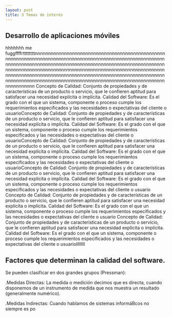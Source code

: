 ```yaml
---
layout: post
title: 3 Temas de interés 
---
```



Desarrollo de aplicaciones móviles 
--

 hhhhhhh me fuggffffrttttttttnnnnnnnnnnnnnnnnnnnnnnnnnnnnnnnnnnnnnnnnnnnnnnnnnnnnnnnnnnnnnnnnnnnnnnnnnnnnnnnnnnnnnnnnnnnnnnnnnnnnnnnnnnnnnnnnnnnnnnnnnnnnnnnnnnnnnnnnnnnnnnnnnnnnnnnnnnnnnnnnnnnnnnnnnnnnnnnnnnnnnnnnnnnnnnnnnnnnnnnnnnnnnnnnnnnnnnnnnnnnnnnnnnnnnnnnnnnnnnnnnnnnnnnnnnnnnnnnnnnnnnnnnnnnnnnnnnnnnnnnnnnnnnnnnnnnnnnnnnnnnnnnnnnnnnnnnnnnnnnnnnnnnnnnnnnnnnnnnnnnnnnnnnnnnnnnnnnnnnnn Concepto de Calidad: Conjunto de propiedades y de características de un producto o servicio, que le confieren aptitud para satisfacer una necesidad explícita o implícita.
Calidad del Software: Es el grado con el que un sistema, componente o proceso cumple los requerimientos especificados y las necesidades o expectativas del cliente o usuarioConcepto de Calidad: Conjunto de propiedades y de características de un producto o servicio, que le confieren aptitud para satisfacer una necesidad explícita o implícita.
Calidad del Software: Es el grado con el que un sistema, componente o proceso cumple los requerimientos especificados y las necesidades o expectativas del cliente o usuarioConcepto de Calidad: Conjunto de propiedades y de características de un producto o servicio, que le confieren aptitud para satisfacer una necesidad explícita o implícita.
Calidad del Software: Es el grado con el que un sistema, componente o proceso cumple los requerimientos especificados y las necesidades o expectativas del cliente o usuarioConcepto de Calidad: Conjunto de propiedades y de características de un producto o servicio, que le confieren aptitud para satisfacer una necesidad explícita o implícita.
Calidad del Software: Es el grado con el que un sistema, componente o proceso cumple los requerimientos especificados y las necesidades o expectativas del cliente o usuario
Concepto de Calidad: Conjunto de propiedades y de características de un producto o servicio, que le confieren aptitud para satisfacer una necesidad explícita o implícita.
Calidad del Software: Es el grado con el que un sistema, componente o proceso cumple los requerimientos especificados y las necesidades o expectativas del cliente o usuario
Concepto de Calidad: Conjunto de propiedades y de características de un producto o servicio, que le confieren aptitud para satisfacer una necesidad explícita o implícita.
Calidad del Software: Es el grado con el que un sistema, componente o proceso cumple los requerimientos especificados y las necesidades o expectativas del cliente o usuariollllllll


Factores que determinan la calidad del software.
--


Se pueden clasificar en dos grandes grupos (Pressman):

.Medidas Directas: La medida o medición decimos que es directa,
cuando disponemos de un instrumento de medida que nos
muestra un resultado (generalmente numérico).

.Medidas Indirectas: Cuando hablamos de sistemas informáBcos
no siempre es po
 


